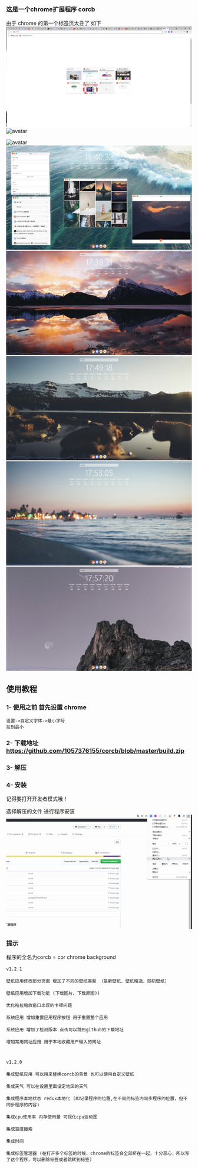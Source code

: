 ### 这是一个chrome扩展程序 corcb
由于 chrome 的第一个标签页太丑了 
如下
![avatar](./Screenshots/1.png)
![avatar](./Screenshots/test.gif)

![avatar](./Screenshots/2.png)
![avatar](./Screenshots/3.png)
![avatar](./Screenshots/4.png)
![avatar](./Screenshots/5.png)
![avatar](./Screenshots/6.png)
![avatar](./Screenshots/7.png)


## 使用教程

### 1- 使用之前 首先设置 chrome

    设置->自定义字体->最小字号
    拉到最小
### 2- 下载地址 https://github.com/1057376155/corcb/blob/master/build.zip
### 3- 解压
### 4- 安装
记得要打开开发者模式哦！

选择解压的文件 进行程序安装
![avatar](./Screenshots/set.gif)


### 提示

程序的全名为corcb = cor chrome background 

    v1.2.1

    壁纸应用修改部分页面 增加了不同的壁纸类型 （最新壁纸、壁纸精选、随机壁纸）

    壁纸应用增加下载功能 (下载图片、下载原图))

    优化拖拉缩放窗口出现的卡顿问题

    系统应用 增加重置应用程序按钮 用于重置整个应用

    系统应用 增加了检测版本 点击可以跳到github的下载地址

    增加常用网址应用 用于本地收藏用户输入的网址



#
    v1.2.0

    集成壁纸应用 可以用来替换corcb的背景 也可以使用自定义壁纸

    集成天气 可以在设置里面设定地区的天气 

    集成程序本地状态 redux本地化 (即记录程序的位置,在不同的标签内同步程序的位置，但不同步程序的内容)

    集成cpu使用率 内存使用量 可视化cpu波动图

    集成百度搜索 

    集成时间 

    集成标签管理器 (在打开多个标签的时候，chrome的标签会全部挤在一起，十分恶心，所以写了这个程序，可以删除标签或者跳转到标签)







